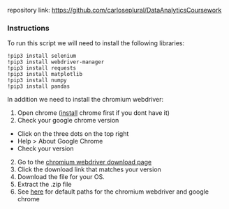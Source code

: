 repository link: https://github.com/carloseplural/DataAnalyticsCoursework

### Instructions

To run this script we will need to install the following libraries:
```
!pip3 install selenium
!pip3 install webdriver-manager
!pip3 install requests
!pip3 install matplotlib
!pip3 install numpy
!pip3 install pandas
```

In addition we need to install the chromium webdriver:

1. Open chrome ([install](https://www.google.com/intl/en_uk/chrome/) chrome first if you dont have it)
2. Check your google chrome version
  - Click on the three dots on the top right
  - Help > About Google Chrome
  - Check your version
2. Go to the [chromium webdriver download page](https://chromedriver.chromium.org/downloads/)
3. Click the download link that matches your version
4. Download the file for your OS.
5. Extract the .zip file
6. See [here](https://stackoverflow.com/questions/62888680/python-selenium-chrome-default-directory) for default paths for the chromium webdriver and google chrome
